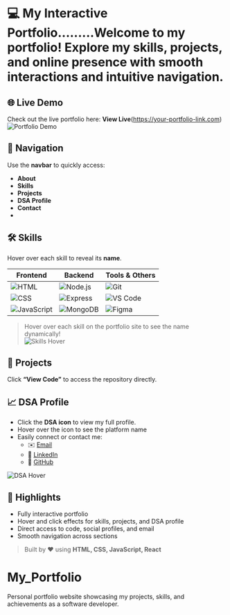 # 💻 My Interactive Portfolio.........Welcome to my portfolio! Explore my skills, projects, and online presence with smooth interactions and intuitive navigation.  
## 🌐 Live Demo
Check out the live portfolio here: **View Live**(https://your-portfolio-link.com)  
![Portfolio Demo](https://your-image-link.com/demo.gif)

## 🚀 Navigation
Use the **navbar** to quickly access:  
- **About**  
- **Skills**  
- **Projects**  
- **DSA Profile**  
- **Contact**
-  
## 🛠 Skills
Hover over each skill to reveal its **name**.  

| Frontend | Backend | Tools & Others |
|----------|---------|----------------|
| ![HTML](https://img.shields.io/badge/HTML-E34F26?style=for-the-badge&logo=html5&logoColor=white) | ![Node.js](https://img.shields.io/badge/Node.js-339933?style=for-the-badge&logo=node.js&logoColor=white) | ![Git](https://img.shields.io/badge/Git-F05032?style=for-the-badge&logo=git&logoColor=white) |
| ![CSS](https://img.shields.io/badge/CSS-1572B6?style=for-the-badge&logo=css3&logoColor=white) | ![Express](https://img.shields.io/badge/Express-000000?style=for-the-badge&logo=express&logoColor=white) | ![VS Code](https://img.shields.io/badge/VS%20Code-0078D7?style=for-the-badge&logo=visual-studio-code&logoColor=white) |
| ![JavaScript](https://img.shields.io/badge/JavaScript-F7DF1E?style=for-the-badge&logo=javascript&logoColor=black) | ![MongoDB](https://img.shields.io/badge/MongoDB-47A248?style=for-the-badge&logo=mongodb&logoColor=white) | ![Figma](https://img.shields.io/badge/Figma-F24E1E?style=for-the-badge&logo=figma&logoColor=white) |

> Hover over each skill on the portfolio site to see the name dynamically!  
> ![Skills Hover](https://your-image-link.com/skills-hover.gif)  

## 📂 Projects
Click **“View Code”** to access the repository directly.

## 📈 DSA Profile
- Click the **DSA icon** to view my full profile.  
- Hover over the icon to see the platform name
- Easily connect or contact me:  
  - ✉️ [Email](mailto:youremail@example.com)  
  - 🔗 [LinkedIn](https://linkedin.com/in/yourprofile)  
  - 🐙 [GitHub](https://github.com/yourgithub)  

![DSA Hover](https://your-image-link.com/dsa-hover.gif)  


## 🎯 Highlights
- Fully interactive portfolio  
- Hover and click effects for skills, projects, and DSA profile  
- Direct access to code, social profiles, and email  
- Smooth navigation across sections  


> Built by ❤️ using **HTML, CSS, JavaScript, React**
# My_Portfolio
Personal portfolio website showcasing my projects, skills, and achievements as a software developer.
